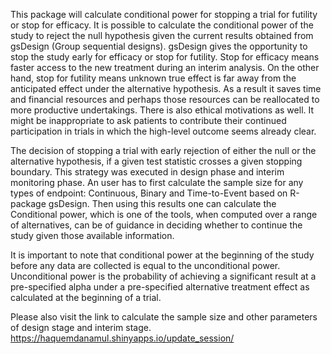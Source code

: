 This package will calculate conditional power for stopping a trial for futility or stop for efficacy. 
It is possible to calculate the conditional power of the study to reject the null hypothesis given the 
current results obtained from gsDesign (Group sequential designs). gsDesign gives the opportunity to 
stop the study early for efficacy or stop for futility. Stop for efficacy means faster access to the 
new treatment during an interim analysis. On the other hand, stop for futility means unknown true effect 
is far away from the anticipated effect under the alternative hypothesis. As a result it saves time and 
financial resources and perhaps those resources can be reallocated to more productive undertakings. 
There is also ethical motivations as well. It might be inappropriate to ask patients to contribute 
their continued participation in trials in which the high-level outcome seems already clear. 

The decision of stopping a trial with early rejection of either the null or the alternative hypothesis, 
if a given test statistic crosses a given stopping boundary. This strategy was executed in design phase 
and interim monitoring phase. An user has to first calculate the sample size for any types of endpoint: 
Continuous, Binary and Time-to-Event based on R-package gsDesign. Then using this results one can 
calculate the Conditional power, which is one of the tools, when computed over a range of alternatives, 
can be of guidance in
deciding whether to continue the study given those available information. 

It is important to note that conditional power at the beginning of the study before any data are 
collected is equal to the unconditional power. Unconditional power is the probability of achieving 
a significant result at a pre-specified alpha under a pre-specified alternative treatment effect as
calculated at the beginning of a trial.

Please also visit the link to calculate the sample size and other parameters of design stage and interim stage.
https://haquemdanamul.shinyapps.io/update_session/
